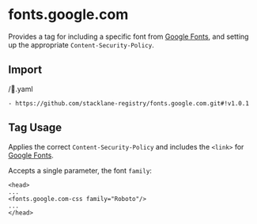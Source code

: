 # fonts.google.com

Provides a tag for including a specific font from [Google Fonts](https://fonts.google.com/), and setting up the appropriate `Content-Security-Policy`.

## Import

/🔌.yaml

```
- https://github.com/stacklane-registry/fonts.google.com.git#!v1.0.1
```

## Tag Usage

Applies the correct `Content-Security-Policy` and includes the `<link>` for [Google Fonts](https://fonts.google.com/).

Accepts a single parameter, the font `family`:

```
<head>
...
<fonts.google.com-css family="Roboto"/>
...
</head>
```
